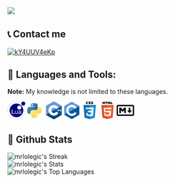 <a href="#"><img width="20%" height="auto" src="https://img.freepik.com/free-vector/hacker-operating-laptop-cartoon-icon-illustration-technology-icon-concept-isolated-flat-cartoon-style_138676-2387.jpg?w=720&t=st=1693751342~exp=1693751942~hmac=1044fc863e480d0e3163a31ccd243990086f62bfcd366f3d6b989bf2243fe49e" height="140px"/></a>

## 📞 Contact me
<a href="https://discord.gg/kY4UUV4eKp" target="blank"><img align="center" src="https://raw.githubusercontent.com/rahuldkjain/github-profile-readme-generator/master/src/images/icons/Social/discord.svg" alt="kY4UUV4eKp" height="30" width="40" /></a>

## 🚀 Languages and Tools:
**Note:** My knowledge is not limited to these languages.

<img src="https://raw.githubusercontent.com/devicons/devicon/master/icons/lua/lua-original-wordmark.svg" alt="css3" width="40" height="40"><img src="https://raw.githubusercontent.com/devicons/devicon/master/icons/python/python-original.svg" alt="python" width="40" height="40"/> <img src="https://raw.githubusercontent.com/devicons/devicon/master/icons/cplusplus/cplusplus-original.svg" alt="cplusplus" width="40" height="40"/><img src="https://raw.githubusercontent.com/devicons/devicon/master/icons/c/c-original.svg" alt="css3" width="40" height="40"><img src="https://raw.githubusercontent.com/devicons/devicon/master/icons/css3/css3-original-wordmark.svg" alt="css3" width="40" height="40"/><img src="https://raw.githubusercontent.com/devicons/devicon/master/icons/html5/html5-original-wordmark.svg" alt="html5" width="40" height="40"/><img src="https://raw.githubusercontent.com/devicons/devicon/master/icons/markdown/markdown-original.svg" alt="css3" width="40" height="40">

## 📖 Github Stats
<p align="center">

![mrlolegic's Streak](https://github-readme-streak-stats.herokuapp.com/?user=mrlolegic&theme=vue-dark&hide_border=false) </br>
![mrlolegic's Stats](https://github-readme-stats.vercel.app/api?username=mrlolegic&theme=vue-dark&show_icons=true&hide_border=false&count_private=true) </br>
![mrlolegic's Top Languages](https://github-readme-stats.vercel.app/api/top-langs/?username=mrlolegic&theme=vue-dark&show_icons=true&hide_border=false&layout=compact)
</p>

